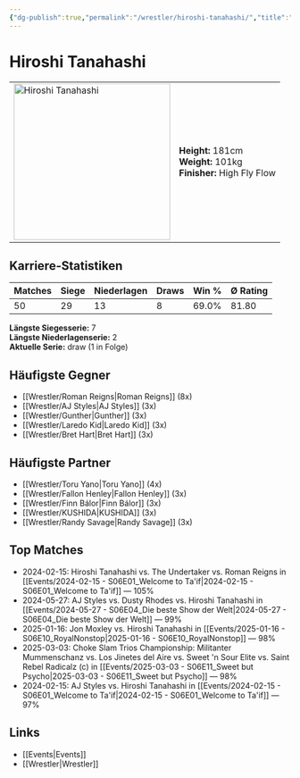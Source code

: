```yaml
---
{"dg-publish":true,"permalink":"/wrestler/hiroshi-tanahashi/","title":"Hiroshi Tanahashi","tags":["wrestler"],"noteIcon":""}
---
```



# Hiroshi Tanahashi

<table>
        <tr>
        <td><img src="https://github.com/CptSpaulding1980/choke-slam-wrestling/releases/download/images/Hiroshi_Tanahashi.png" width="280" alt="Hiroshi Tanahashi"></td>
        <td>
        <b>Height:</b> 181cm<br>
        <b>Weight:</b> 101kg<br>
        <b>Finisher:</b> High Fly Flow<br>
        </td>
        </tr>
        </table>
        
## Karriere-Statistiken

| Matches | Siege | Niederlagen | Draws | Win % | Ø Rating |
|---------|-------|-------------|-------|-------|-----------|
| 50 | 29 | 13 | 8 | 69.0% | 81.80 |

**Längste Siegesserie:** 7<br>**Längste Niederlagenserie:** 2<br>**Aktuelle Serie:** draw (1 in Folge)


## Häufigste Gegner
- [[Wrestler/Roman Reigns\|Roman Reigns]] (8x)
- [[Wrestler/AJ Styles\|AJ Styles]] (3x)
- [[Wrestler/Gunther\|Gunther]] (3x)
- [[Wrestler/Laredo Kid\|Laredo Kid]] (3x)
- [[Wrestler/Bret Hart\|Bret Hart]] (3x)

## Häufigste Partner
- [[Wrestler/Toru Yano\|Toru Yano]] (4x)
- [[Wrestler/Fallon Henley\|Fallon Henley]] (3x)
- [[Wrestler/Finn Bálor\|Finn Bálor]] (3x)
- [[Wrestler/KUSHIDA\|KUSHIDA]] (3x)
- [[Wrestler/Randy Savage\|Randy Savage]] (3x)

## Top Matches
- 2024-02-15: Hiroshi Tanahashi vs. The Undertaker vs. Roman Reigns in [[Events/2024-02-15 - S06E01_Welcome to Ta'if\|2024-02-15 - S06E01_Welcome to Ta'if]] — 105%
- 2024-05-27: AJ Styles vs. Dusty Rhodes vs. Hiroshi Tanahashi in [[Events/2024-05-27 - S06E04_Die beste Show der Welt\|2024-05-27 - S06E04_Die beste Show der Welt]] — 99%
- 2025-01-16: Jon Moxley vs. Hiroshi Tanahashi in [[Events/2025-01-16 - S06E10_RoyalNonstop\|2025-01-16 - S06E10_RoyalNonstop]] — 98%
- 2025-03-03: Choke Slam Trios Championship: Militanter Mummenschanz  vs. Los Jinetes del Aire vs. Sweet 'n Sour Elite vs. Saint Rebel Radicalz (c) in [[Events/2025-03-03 - S06E11_Sweet but Psycho\|2025-03-03 - S06E11_Sweet but Psycho]] — 98%
- 2024-02-15: AJ Styles vs. Hiroshi Tanahashi in [[Events/2024-02-15 - S06E01_Welcome to Ta'if\|2024-02-15 - S06E01_Welcome to Ta'if]] — 97%

## Links
- [[Events\|Events]]
- [[Wrestler\|Wrestler]]
